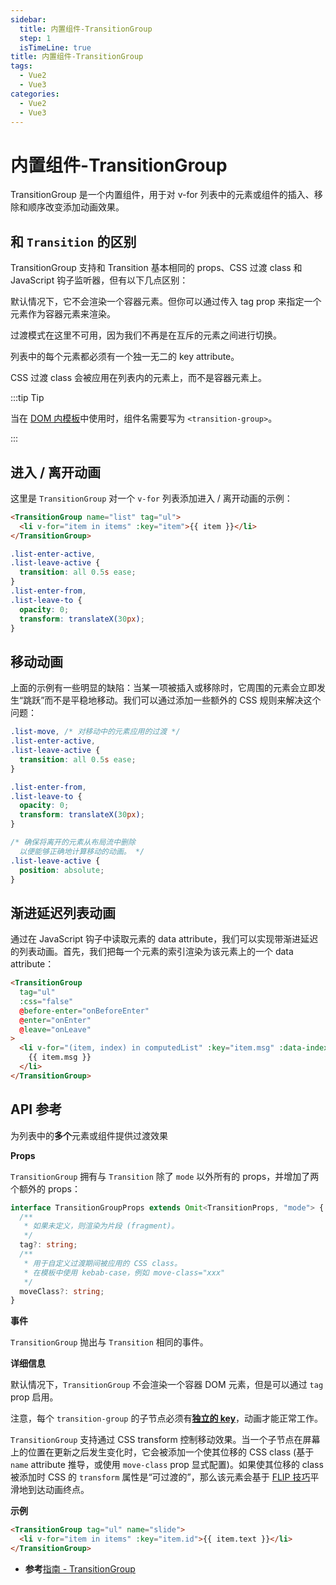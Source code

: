 ```yaml
---
sidebar:
  title: 内置组件-TransitionGroup
  step: 1
  isTimeLine: true
title: 内置组件-TransitionGroup
tags:
  - Vue2
  - Vue3
categories:
  - Vue2
  - Vue3
---
```


# 内置组件-TransitionGroup

TransitionGroup 是一个内置组件，用于对 v-for 列表中的元素或组件的插入、移除和顺序改变添加动画效果。

## 和 `Transition` 的区别

TransitionGroup 支持和 Transition 基本相同的 props、CSS 过渡 class 和 JavaScript 钩子监听器，但有以下几点区别：

默认情况下，它不会渲染一个容器元素。但你可以通过传入 tag prop 来指定一个元素作为容器元素来渲染。

过渡模式在这里不可用，因为我们不再是在互斥的元素之间进行切换。

列表中的每个元素都必须有一个独一无二的 key attribute。

CSS 过渡 class 会被应用在列表内的元素上，而不是容器元素上。

:::tip Tip

当在 [DOM 内模板](https://cn.vuejs.org/guide/essentials/component-basics.html#in-dom-template-parsing-caveats)中使用时，组件名需要写为 `<transition-group>`。

:::

## 进入 / 离开动画

这里是 `TransitionGroup` 对一个 `v-for` 列表添加进入 / 离开动画的示例：

```html
<TransitionGroup name="list" tag="ul">
  <li v-for="item in items" :key="item">{{ item }}</li>
</TransitionGroup>
```

```css
.list-enter-active,
.list-leave-active {
  transition: all 0.5s ease;
}
.list-enter-from,
.list-leave-to {
  opacity: 0;
  transform: translateX(30px);
}
```

## 移动动画

上面的示例有一些明显的缺陷：当某一项被插入或移除时，它周围的元素会立即发生“跳跃”而不是平稳地移动。我们可以通过添加一些额外的 CSS 规则来解决这个问题：

```css
.list-move, /* 对移动中的元素应用的过渡 */
.list-enter-active,
.list-leave-active {
  transition: all 0.5s ease;
}

.list-enter-from,
.list-leave-to {
  opacity: 0;
  transform: translateX(30px);
}

/* 确保将离开的元素从布局流中删除
  以便能够正确地计算移动的动画。 */
.list-leave-active {
  position: absolute;
}
```

## 渐进延迟列表动画

通过在 JavaScript 钩子中读取元素的 data attribute，我们可以实现带渐进延迟的列表动画。首先，我们把每一个元素的索引渲染为该元素上的一个 data attribute：

```html
<TransitionGroup
  tag="ul"
  :css="false"
  @before-enter="onBeforeEnter"
  @enter="onEnter"
  @leave="onLeave"
>
  <li v-for="(item, index) in computedList" :key="item.msg" :data-index="index">
    {{ item.msg }}
  </li>
</TransitionGroup>
```

## API 参考

为列表中的**多个**元素或组件提供过渡效果

**Props**

`TransitionGroup` 拥有与 `Transition` 除了 `mode` 以外所有的 props，并增加了两个额外的 props：

```ts
interface TransitionGroupProps extends Omit<TransitionProps, "mode"> {
  /**
   * 如果未定义，则渲染为片段 (fragment)。
   */
  tag?: string;
  /**
   * 用于自定义过渡期间被应用的 CSS class。
   * 在模板中使用 kebab-case，例如 move-class="xxx"
   */
  moveClass?: string;
}
```

**事件**

`TransitionGroup` 抛出与 `Transition` 相同的事件。

**详细信息**

默认情况下，`TransitionGroup` 不会渲染一个容器 DOM 元素，但是可以通过 `tag` prop 启用。

注意，每个 `transition-group` 的子节点必须有[**独立的 key**](https://cn.vuejs.org/guide/essentials/list.html#maintaining-state-with-key)，动画才能正常工作。

`TransitionGroup` 支持通过 CSS transform 控制移动效果。当一个子节点在屏幕上的位置在更新之后发生变化时，它会被添加一个使其位移的 CSS class (基于 `name` attribute 推导，或使用 `move-class` prop 显式配置)。如果使其位移的 class 被添加时 CSS 的 `transform` 属性是“可过渡的”，那么该元素会基于 [FLIP 技巧](https://aerotwist.com/blog/flip-your-animations/)平滑地到达动画终点。

**示例**

```html
<TransitionGroup tag="ul" name="slide">
  <li v-for="item in items" :key="item.id">{{ item.text }}</li>
</TransitionGroup>
```

- **参考**[指南 - TransitionGroup](https://cn.vuejs.org/guide/built-ins/transition-group.html)
